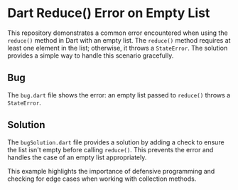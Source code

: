 # Dart Reduce() Error on Empty List

This repository demonstrates a common error encountered when using the `reduce()` method in Dart with an empty list.  The `reduce()` method requires at least one element in the list; otherwise, it throws a `StateError`.  The solution provides a simple way to handle this scenario gracefully.

## Bug

The `bug.dart` file shows the error: an empty list passed to `reduce()` throws a `StateError`. 

## Solution

The `bugSolution.dart` file provides a solution by adding a check to ensure the list isn't empty before calling `reduce()`.  This prevents the error and handles the case of an empty list appropriately.

This example highlights the importance of defensive programming and checking for edge cases when working with collection methods.